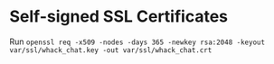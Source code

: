 # Self-signed SSL Certificates

Run `openssl req -x509 -nodes -days 365 -newkey rsa:2048 -keyout var/ssl/whack_chat.key -out var/ssl/whack_chat.crt`

